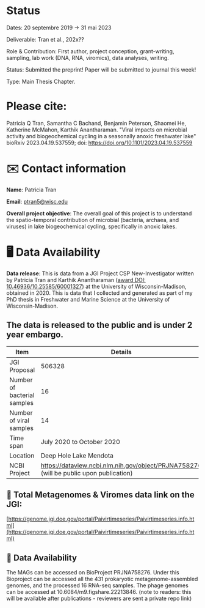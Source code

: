 
# Status

Dates: 20 septembre 2019 → 31 mai 2023

Deliverable: Tran et al., 202x??

Role & Contribution: First author, project conception, grant-writing, sampling, lab work (DNA, RNA, viromics), data analyses, writing.

Status: Submitted the preprint! Paper will be submitted to journal this week! 

Type: Main Thesis Chapter.

# Please cite:
Patricia Q Tran, Samantha C Bachand, Benjamin Peterson, Shaomei He, Katherine McMahon, Karthik Anantharaman. "Viral impacts on microbial activity and biogeochemical cycling in a seasonally anoxic freshwater lake" bioRxiv 2023.04.19.537559; doi: https://doi.org/10.1101/2023.04.19.537559

# ✉️ Contact information

**Name**: Patricia Tran

**Email**: [ptran5@wisc.edu](mailto:ptran5@wisc.edu)

**Overall project objective**:
The overall goal of this project is to understand the spatio-temporal contribution of microbial (bacteria, archaea, and viruses) in lake biogeochemical cycling, specifically in anoxic lakes.

# 🖥️ Data Availability

**Data release**: This is data from a JGI Project CSP New-Investigator written by Patricia Tran and Karthik Anantharaman ([award DOI: 10.46936/10.25585/60001327](https://www.osti.gov/award-doi-service/biblio/10.46936/10.25585/60001327)) at the University of Wisconsin-Madison, obtained in 2020. This is data that I collected and generated as part of my PhD thesis in Freshwater and Marine Science at the University of Wisconsin-Madison. 

## The data is released to the public and is under 2 year embargo.

| Item | Details |
| --- | --- |
| JGI Proposal | 506328 |
| Number of bacterial samples | 16 |
| Number of viral samples | 14 |
| Time span  | July 2020 to October 2020 |
| Location | Deep Hole Lake Mendota |
| NCBI Project | https://dataview.ncbi.nlm.nih.gov/object/PRJNA758276 (will be public upon publication)|

## 🧬 Total Metagenomes & Viromes data link on the JGI:

[https://genome.jgi.doe.gov/portal/Paivirtimeseries/Paivirtimeseries.info.html](https://genome.jgi.doe.gov/portal/Paivirtimeseries/Paivirtimeseries.info.html)

## 🧬 Data Availability

The MAGs can be accessed on BioProject PRJNA758276. Under this Bioproject can be accessed all the 431 prokaryotic metagenome-assembled genomes, and the processed 16 RNA-seq samples. The phage genomes can be accessed at 10.6084/m9.figshare.22213846. 
(note to readers: this will be available after publications - reviewers are sent a private repo link)
